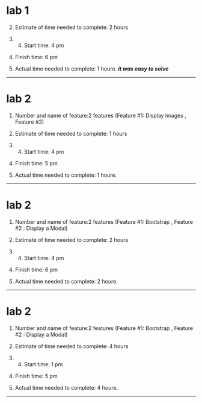 # lab 1 
2. Estimate of time needed to complete: 2 hours

3. 4. Start time: 4 pm

5. Finish time: 6 pm

6. Actual time needed to complete: 1 houre.
___it was easy to solve___

-------------------------------------------------------------

# lab 2
1. Number and name of feature:2  features (Feature #1: Display images , Feature #2)
2. Estimate of time needed to complete: 1 hours

3. 4. Start time: 4 pm

5. Finish time: 5 pm

6. Actual time needed to complete: 1 houre.

_____________________________________________________


# lab 2
1. Number and name of feature:2  features (Feature #1: Bootstrap , Feature #2 :  Display a Modal)
2. Estimate of time needed to complete: 2 hours

3. 4. Start time: 4 pm

5. Finish time: 6 pm

6. Actual time needed to complete: 2 houre.

_____________________________________________________


# lab 2
1. Number and name of feature:2  features (Feature #1: Bootstrap , Feature #2 :  Display a Modal)
2. Estimate of time needed to complete: 4 hours

3. 4. Start time: 1 pm

5. Finish time: 5 pm

6. Actual time needed to complete: 4 houre.

_____________________________________________________
